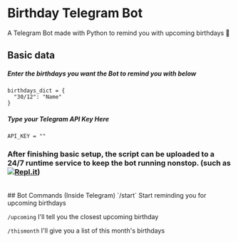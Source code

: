 # Birthday Telegram Bot
A Telegram Bot made with Python to remind you with upcoming birthdays :birthday:

## Basic data
##### Enter the birthdays you want the Bot to remind you with below
    birthdays_dict = {
      "30/12": "Name"
    }

##### Type your Telegram API Key Here
    API_KEY = ""


### After finishing basic setup, the script can be uploaded to a 24/7 runtime service to keep the bot running nonstop. (such as [![Repl.it](https://img.shields.io/badge/-Replit-F26207?logo=Replit&logoColor=white&style=flat)](https://repl.it/))
<!-- ##### For example: [**Repl.it**](https://repl.it/) -->
<!-- ##### For example: [![Repl.it](https://img.shields.io/badge/-Replit-F26207?logo=Replit&logoColor=white&style=flat)](https://repl.it/) -->

<br>
## Bot Commands (Inside Telegram)
`/start`
Start reminding you for upcoming birthdays

`/upcoming`
I'll tell you the closest upcoming birthday

`/thismonth`
I'll give you a list of this month's birthdays
